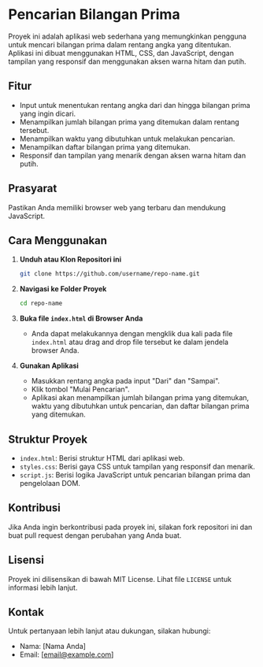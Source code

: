 # Pencarian Bilangan Prima

Proyek ini adalah aplikasi web sederhana yang memungkinkan pengguna untuk mencari bilangan prima dalam rentang angka yang ditentukan. Aplikasi ini dibuat menggunakan HTML, CSS, dan JavaScript, dengan tampilan yang responsif dan menggunakan aksen warna hitam dan putih.

## Fitur

- Input untuk menentukan rentang angka dari dan hingga bilangan prima yang ingin dicari.
- Menampilkan jumlah bilangan prima yang ditemukan dalam rentang tersebut.
- Menampilkan waktu yang dibutuhkan untuk melakukan pencarian.
- Menampilkan daftar bilangan prima yang ditemukan.
- Responsif dan tampilan yang menarik dengan aksen warna hitam dan putih.

## Prasyarat

Pastikan Anda memiliki browser web yang terbaru dan mendukung JavaScript.

## Cara Menggunakan

1. **Unduh atau Klon Repositori ini**
    ```bash
    git clone https://github.com/username/repo-name.git
    ```

2. **Navigasi ke Folder Proyek**
    ```bash
    cd repo-name
    ```

3. **Buka file `index.html` di Browser Anda**
    - Anda dapat melakukannya dengan mengklik dua kali pada file `index.html` atau drag and drop file tersebut ke dalam jendela browser Anda.

4. **Gunakan Aplikasi**
    - Masukkan rentang angka pada input "Dari" dan "Sampai".
    - Klik tombol "Mulai Pencarian".
    - Aplikasi akan menampilkan jumlah bilangan prima yang ditemukan, waktu yang dibutuhkan untuk pencarian, dan daftar bilangan prima yang ditemukan.

## Struktur Proyek


- `index.html`: Berisi struktur HTML dari aplikasi web.
- `styles.css`: Berisi gaya CSS untuk tampilan yang responsif dan menarik.
- `script.js`: Berisi logika JavaScript untuk pencarian bilangan prima dan pengelolaan DOM.

## Kontribusi

Jika Anda ingin berkontribusi pada proyek ini, silakan fork repositori ini dan buat pull request dengan perubahan yang Anda buat.

## Lisensi

Proyek ini dilisensikan di bawah MIT License. Lihat file `LICENSE` untuk informasi lebih lanjut.

## Kontak

Untuk pertanyaan lebih lanjut atau dukungan, silakan hubungi:
- Nama: [Nama Anda]
- Email: [email@example.com]
